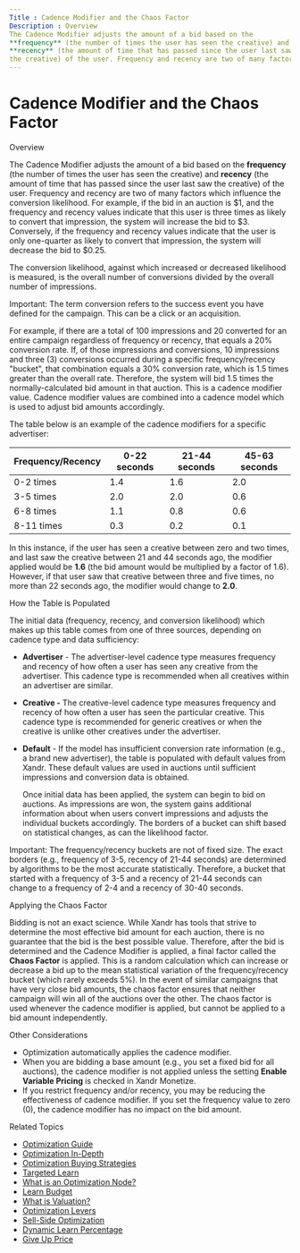 ```yaml
---
Title : Cadence Modifier and the Chaos Factor
Description : Overview
The Cadence Modifier adjusts the amount of a bid based on the
**frequency** (the number of times the user has seen the creative) and
**recency** (the amount of time that has passed since the user last saw
the creative) of the user. Frequency and recency are two of many factors
---
```



# Cadence Modifier and the Chaos Factor





Overview

The Cadence Modifier adjusts the amount of a bid based on the
**frequency** (the number of times the user has seen the creative) and
**recency** (the amount of time that has passed since the user last saw
the creative) of the user. Frequency and recency are two of many factors
which influence the conversion likelihood. For example, if the bid in an
auction is $1, and the frequency and recency values indicate that this
user is three times as likely to convert that impression, the system
will increase the bid to $3. Conversely, if the frequency and recency
values indicate that the user is only one-quarter as likely to convert
that impression, the system will decrease the bid to $0.25.

The conversion likelihood, against which increased or decreased
likelihood is measured, is the overall number of conversions divided by
the overall number of impressions.



Important: The term conversion refers
to the success event you have defined for the campaign. This can be a
click or an acquisition.



For example, if there are a total of 100 impressions and 20 converted
for an entire campaign regardless of frequency or recency, that equals a
20% conversion rate. If, of those impressions and conversions, 10
impressions and three (3) conversions occurred during a specific
frequency/recency "bucket", that combination equals a 30% conversion
rate, which is 1.5 times greater than the overall rate. Therefore, the
system will bid 1.5 times the normally-calculated bid amount in that
auction. This is a cadence modifier value. Cadence modifier values are
combined into a cadence model which is used to adjust bid amounts
accordingly.

The table below is an example of the cadence modifiers for a specific
advertiser:

<table class="table">
<thead class="thead">
<tr class="header row">
<th id="ID-00006088__entry__1" class="entry">Frequency/Recency</th>
<th id="ID-00006088__entry__2" class="entry">0-22 seconds</th>
<th id="ID-00006088__entry__3" class="entry">21-44 seconds</th>
<th id="ID-00006088__entry__4" class="entry">45-63 seconds</th>
</tr>
</thead>
<tbody class="tbody">
<tr class="odd row">
<td class="entry" headers="ID-00006088__entry__1">0-2 times</td>
<td class="entry" headers="ID-00006088__entry__2">1.4</td>
<td class="entry" headers="ID-00006088__entry__3">1.6</td>
<td class="entry" headers="ID-00006088__entry__4">2.0</td>
</tr>
<tr class="even row">
<td class="entry" headers="ID-00006088__entry__1">3-5 times</td>
<td class="entry" headers="ID-00006088__entry__2">2.0</td>
<td class="entry" headers="ID-00006088__entry__3">2.0</td>
<td class="entry" headers="ID-00006088__entry__4">0.6</td>
</tr>
<tr class="odd row">
<td class="entry" headers="ID-00006088__entry__1">6-8 times</td>
<td class="entry" headers="ID-00006088__entry__2">1.1</td>
<td class="entry" headers="ID-00006088__entry__3">0.8</td>
<td class="entry" headers="ID-00006088__entry__4">0.6</td>
</tr>
<tr class="even row">
<td class="entry" headers="ID-00006088__entry__1">8-11 times</td>
<td class="entry" headers="ID-00006088__entry__2">0.3</td>
<td class="entry" headers="ID-00006088__entry__3">0.2</td>
<td class="entry" headers="ID-00006088__entry__4">0.1</td>
</tr>
</tbody>
</table>

In this instance, if the user has seen a creative between zero and two
times, and last saw the creative between 21 and 44 seconds ago, the
modifier applied would be **1.6** (the bid amount would be multiplied by
a factor of 1.6). However, if that user saw that creative between three
and five times, no more than 22 seconds ago, the modifier would change
to **2.0**.

How the Table is Populated

The initial data (frequency, recency, and conversion likelihood) which
makes up this table comes from one of three sources, depending on
cadence type and data sufficiency:

- **Advertiser** - The advertiser-level cadence type measures frequency
  and recency of how often a user has seen any creative from the
  advertiser. This cadence type is recommended when all creatives within
  an advertiser are similar.

- **Creative -** The creative-level cadence type measures frequency and
  recency of how often a user has seen the particular creative. This
  cadence type is recommended for generic creatives or when the creative
  is unlike other creatives under the advertiser.

- **Default** - If the model has insufficient conversion rate
  information (e.g., a brand new advertiser), the table is populated
  with default values from Xandr. These default
  values are used in auctions until sufficient impressions and
  conversion data is obtained.

  Once initial data has been applied, the system can begin to bid on
  auctions. As impressions are won, the system gains additional
  information about when users convert impressions and adjusts the
  individual buckets accordingly. The borders of a bucket can shift
  based on statistical changes, as can the likelihood factor.



Important: The frequency/recency
buckets are not of fixed size. The exact borders (e.g., frequency of
3-5, recency of 21-44 seconds) are determined by algorithms to be the
most accurate statistically. Therefore, a bucket that started with a
frequency of 3-5 and a recency of 21-44 seconds can change to a
frequency of 2-4 and a recency of 30-40 seconds.



Applying the Chaos Factor

Bidding is not an exact science. While Xandr has
tools that strive to determine the most effective bid amount for each
auction, there is no guarantee that the bid is the best possible value.
Therefore, after the bid is determined and the Cadence Modifier is
applied, a final factor called the **Chaos Factor** is applied. This is
a random calculation which can increase or decrease a bid up to the mean
statistical variation of the frequency/recency bucket (which rarely
exceeds 5%). In the event of similar campaigns that have very close bid
amounts, the chaos factor ensures that neither campaign will win all of
the auctions over the other. The chaos factor is used whenever the
cadence modifier is applied, but cannot be applied to a bid amount
independently.

Other Considerations

- Optimization automatically applies the cadence modifier.
- When you are bidding a base amount (e.g., you set a fixed bid for all
  auctions), the cadence modifier is not applied unless the setting
  **Enable Variable Pricing** is checked in Xandr
  Monetize.
- If you restrict frequency and/or recency, you may be reducing the
  effectiveness of cadence modifier. If you set the frequency value to
  zero (0), the cadence modifier has no impact on the bid amount.





Related Topics

- <a href="optimization-guide.html" class="xref">Optimization Guide</a>
- <a href="optimization-in-depth.html" class="xref">Optimization
  In-Depth</a>
- <a href="optimization-buying-strategies.html" class="xref">Optimization
  Buying Strategies</a>
- <a href="targeted-learn.html" class="xref">Targeted Learn</a>
- <a href="what-is-an-optimization-node.html" class="xref">What is an
  Optimization Node?</a>
- <a href="learn-budget.html" class="xref">Learn Budget</a>
- <a href="what-is-valuation.html" class="xref">What is Valuation?</a>
- <a href="optimization-levers.html" class="xref">Optimization Levers</a>
- <a href="sell-side-optimization.html" class="xref">Sell-Side
  Optimization</a>
- <a href="dynamic-learn-percentage.html" class="xref">Dynamic Learn
  Percentage</a>
- <a href="give-up-price.html" class="xref">Give Up Price</a>






